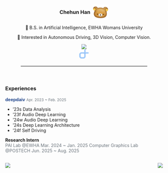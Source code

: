 <div align="center">
  <h3 style="display: flex; align-items: center; justify-content: center; gap: 8px;">
    Chehun Han 
    <img src="kuma.jpg" width="50" height="50" style="vertical-align: middle;" />
  </h3>

  <p>🏫 B.S. in Artificial Intelligence, EWHA Womans University</p>
  <p>🚗 Interested in Autonomous Driving, 3D Vision, Computer Vision.</p>

  <div style="display: flex; justify-content: center; align-items: center; gap: 10px;">
    <a href="https://velog.io/@chehun1216" style="text-decoration: none; display: inline-flex; align-items: center; border-bottom: none; outline: none; border: none;">
      <img src="https://velog-readme-stats.vercel.app/api/badge?name=chaenyang.log" style="display: block; border-bottom: none; outline: none; border: none;" />
    </a>
  </div>
  
  <div style="display: flex; justify-content: center; align-items: center; gap: 10px;">
    <a href="https://chehun16.github.io">
        <img src="logo.png" alt="Logo" width="30">
    </a>
  </div>


  <hr style="width: 80%; border: 1px solid lightgray; margin: 20px auto;">
</div>




<br>

### Experiences

<a href="https://deepdaiv.oopy.io/" style="color:#264a8e; text-decoration:none;"><b>deepdaiv</b></a>
<span style="color:#6c757d; font-size:12px;">Apr. 2023 ~ Feb. 2025</span>  


- ’23s Data Analysis  
- ’23f Audio Deep Learning
- ’24w Audio Deep Learning
- ’24s Deep Learning Architecture  
- ’24f Self Driving  

**Research Intern**  
<span style="color:#6c757d; font-size:14px;">PAI Lab @EWHA Mar. 2024 ~ Jan. 2025</span>
<span style="color:#6c757d; font-size:14px;">Computer Graphics Lab @POSTECH Jun. 2025 ~ Aug. 2025</span>

<br>


<div style="display: flex; justify-content: space-between;">
  <img src="https://github-readme-stats.vercel.app/api?username=chehun16&show_icons=true&theme=transparent&cache_seconds=1800" height="200"/>
  <img src="https://github-readme-stats.vercel.app/api/top-langs/?username=chehun16&hide=c%23,powershell,Mathematica,Ruby,Objective-C,Objective-C%2b%2b,Cuda&title_color=61dafb&text_color=ffffff&icon_color=61dafb&bg_color=20232a&langs_count=8&layout=compact&border_color=61dafb&hide_border=true&size_weight=0.5&count_weight=0.5" height="200"/>
</div>


